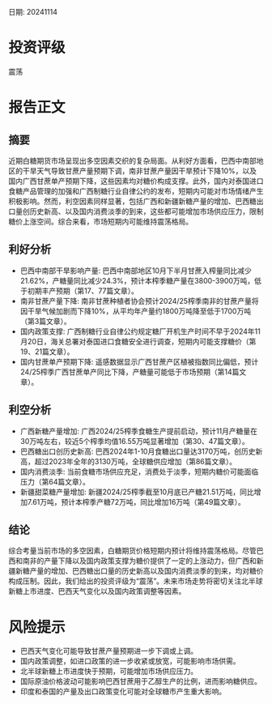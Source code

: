 
日期: 20241114

# 投资评级

震荡

# 报告正文

## 摘要

近期白糖期货市场呈现出多空因素交织的复杂局面。从利好方面看，巴西中南部地区的干旱天气导致甘蔗产量预期下调，南非甘蔗产量因干旱预计下降10%，以及国内广西甘蔗单产预期下降，这些因素均对糖价构成支撑。此外，国内对泰国进口食糖产品管理的加强和广西制糖行业自律公约的发布，短期内可能对市场情绪产生积极影响。然而，利空因素同样显著，包括广西和新疆新糖产量的增加、巴西糖出口量创历史新高、以及国内消费淡季的到来，这些都可能增加市场供应压力，限制糖价上涨空间。综合来看，市场短期内可能维持震荡格局。

## 利好分析

* 巴西中南部干旱影响产量: 巴西中南部地区10月下半月甘蔗入榨量同比减少21.62%，产糖量同比减少24.3%，预计本榨季糖产量在3800-3900万吨，低于初期丰产预期（第17、77篇文章）。
* 南非甘蔗产量下降: 南非甘蔗种植者协会预计2024/25榨季南非的甘蔗产量将因干旱气候加剧而下降10%，从平均年产量约1800万吨降至低于1700万吨（第3篇文章）。
* 国内政策支撑: 广西制糖行业自律公约规定糖厂开机生产时间不早于2024年11月20日，海关总署对泰国进口食糖安全进行调查，短期内可能支撑糖价（第19、21篇文章）。
* 国内甘蔗单产预期下降: 遥感数据显示广西甘蔗产区植被指数同比偏低，预计24/25榨季广西甘蔗单产同比下降，产糖量可能低于市场预期（第14篇文章）。

## 利空分析

* 广西新糖产量增加: 广西2024/25榨季食糖生产提前启动，预计11月产糖量在30万吨左右，较近5个榨季均值16.55万吨显著增加（第30、47篇文章）。
* 巴西糖出口创历史新高: 巴西2024年1-10月食糖出口量达3170万吨，创历史新高，超过2023年全年的3130万吨，全球糖供应增加（第86篇文章）。
* 国内消费淡季: 当前食糖市场供应充足，消费处于淡季，短期内糖价可能面临压力（第64篇文章）。
* 新疆甜菜糖产量增加: 新疆2024/25榨季截至10月底已产糖21.51万吨，同比增加7.61万吨，预计本榨季产糖72万吨，同比增加16万吨（第49篇文章）。

## 结论

综合考量当前市场的多空因素，白糖期货价格短期内预计将维持震荡格局。尽管巴西和南非的产量下降以及国内政策支撑为糖价提供了一定的上涨动力，但广西和新疆新糖产量的增加、巴西糖出口量的历史新高以及国内消费淡季的到来，均对糖价构成压制。因此，我们给出的投资评级为“震荡”。未来市场走势将密切关注北半球新糖上市进度、巴西天气变化以及国内政策调整等因素。

# 风险提示

* 巴西天气变化可能导致甘蔗产量预期进一步下调或上调。
* 国内政策调整，如进口政策的进一步收紧或放宽，可能影响市场供需。
* 北半球新糖上市进度快于预期，可能增加市场供应压力。
* 国际原油价格波动可能影响巴西甘蔗用于乙醇生产的比例，进而影响糖供应。
* 印度和泰国的产量及出口政策变化可能对全球糖市产生重大影响。

